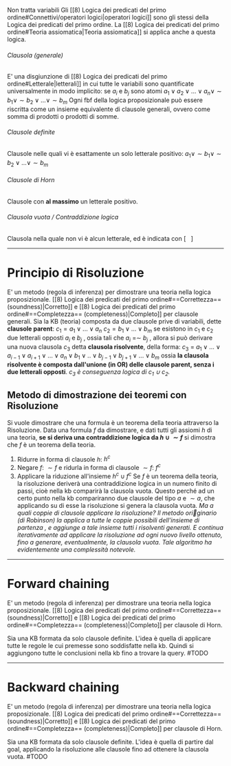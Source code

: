 Non tratta variabili
Gli [[8) Logica dei predicati del primo ordine#Connettivi/operatori logici|operatori logici]] sono gli stessi della Logica dei predicati del primo ordine.
La [[8) Logica dei predicati del primo ordine#Teoria assiomatica|Teoria assiomatica]] si applica anche a questa logica.

###### Clausola (generale)
E' una disgiunzione di [[8) Logica dei predicati del primo ordine#Letterale|letterali]] in cui tutte le variabili sono quantificate universalmente in modo implicito: se $a_i$ e $b_j$ sono atomi
$a_1 ∨ a_2 ∨ ... ∨ a_n∨ ∼ b_1∨ ∼ b_2 ∨ ...∨ ∼ b_m$
Ogni fbf della logica proposizionale può essere riscritta come un insieme equivalente di clausole generali, ovvero come somma di prodotti o prodotti di somme.

###### Clausole definite
Clausole nelle quali vi è esattamente un solo letterale positivo: 
$a_1 ∨ ∼ b_1∨ ∼ b_2 ∨ ...∨ ∼ b_m$

###### Clausole di Horn
Clausole con **al massimo** un letterale positivo.

###### Clausola vuota / Contraddizione logica
Clausola nella quale non vi è alcun letterale, ed è indicata con $[\ \ \ ]$

---
# Principio di Risoluzione
E' un metodo (regola di inferenza) per dimostrare una teoria nella logica proposizionale.
[[8) Logica dei predicati del primo ordine#==Correttezza== (soundness)|Corretto]] e [[8) Logica dei predicati del primo ordine#==Completezza== (completeness)|Completo]] per clausole generali.
Sia la KB (teoria) composta da due clausole prive di variabili, dette **clausole parent**:
$c_1 = a_1 ∨ ... ∨ a_n$ 
$c_2 = b_1 ∨ ... ∨ b_m$
se esistono in $c_1$ e $c_2$ due letterali opposti $a_i$ e $b_j$ , ossia tali che $a_i$ =∼ $b_j$ , 
allora si può derivare una nuova clausola $c_3$ detta **clausola risolvente**, della forma:
$c_3$ = $a_1 ∨ ... ∨ a_{i−1} ∨ a_{i+1} ∨ ... ∨ a_n ∨ b_1 ∨ .. ∨ b_{j−1} ∨ b_{j+1} ∨ ... ∨ b_m$
ossia **la clausola risolvente è composta dall'unione (in OR) delle clausole parent, senza i due letterali opposti**.
*$c_3$ è conseguenza logica di $c_1$ ∪ $c_2$.*

## Metodo di dimostrazione dei teoremi con Risoluzione
Si vuole dimostrare che una formula è un teorema della teoria attraverso la Risoluzione.
Data una formula $f$ da dimostrare, e dati tutti gli assiomi $h$ di una teoria, 
**se si deriva una contraddizione logica da $h ∪ {∼ f}$**
si dimostra che $f$ è un teorema della teoria.

1) Ridurre in forma di clausole $h$: $h^c$ 
2) Negare $f$: $∼ f$
   e ridurla in forma di clausole $∼ f$: $f^c$
2) Applicare la riduzione all'insieme $h^c ∪ f^c$
   Se $f$ è un teorema della teoria, la risoluzione deriverà una contraddizione logica in un numero finito di passi, cioè nella kb comparirà la clausola vuota. Questo perché ad un certo punto nella kb compariranno due clausole del tipo $a$ e $∼ a$, che applicando su di esse la risoluzione si genera la clausola vuota.
   *Ma a quali coppie di clausole applicare la risoluzione? Il metodo originario (di Robinson) la applica a tutte le coppie possibili dell'insieme di partenza , e aggiunge a tale insieme tutti i risolventi generati. E continua iterativamente ad applicare la risoluzione ad ogni nuovo livello ottenuto, fino a generare, eventualmente, la clausola vuota. Tale algoritmo ha evidentemente una complessità notevole.*

---
# Forward chaining
E' un metodo (regola di inferenza) per dimostrare una teoria nella logica proposizionale.
[[8) Logica dei predicati del primo ordine#==Correttezza== (soundness)|Corretto]] e [[8) Logica dei predicati del primo ordine#==Completezza== (completeness)|Completo]] per clausole di Horn.

Sia una KB formata da solo clausole definite.
L'idea è quella di applicare tutte le regole le cui premesse sono soddisfatte nella kb. Quindi si aggiungono tutte le conclusioni nella kb fino a trovare la query. #TODO 

---
# Backward chaining
E' un metodo (regola di inferenza) per dimostrare una teoria nella logica proposizionale.
[[8) Logica dei predicati del primo ordine#==Correttezza== (soundness)|Corretto]] e [[8) Logica dei predicati del primo ordine#==Completezza== (completeness)|Completo]] per clausole di Horn.

Sia una KB formata da solo clausole definite.
L'idea è quella di partire dal goal, applicando la risoluzione alle clausole fino ad ottenere la clausola vuota. #TODO 